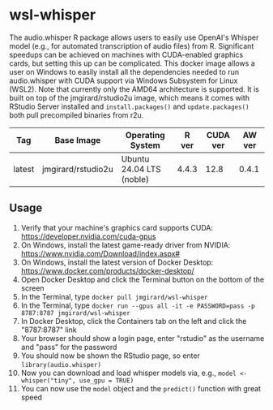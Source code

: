 # wsl-whisper

The audio.whisper R package allows users to easily use OpenAI's Whisper model (e.g., for automated transcription of audio files) from R. Significant speedups can be achieved on machines with CUDA-enabled graphics cards, but setting this up can be complicated. 
This docker image allows a user on Windows to easily install all the dependencies needed to run audio.whisper with CUDA support via Windows Subsystem for Linux (WSL2). Note that currently only the AMD64 architecture is supported.
It is built on top of the jmgirard/rstudio2u image, which means it comes with RStudio Server installed and `install.packages()` and `update.packages()` both pull precompiled binaries from r2u.

| Tag    | Base Image         | Operating System         | R ver | CUDA ver | AW ver |
|--------|--------------------|--------------------------|-------|----------|--------|
| latest | jmgirard/rstudio2u | Ubuntu 24.04 LTS (noble) | 4.4.3 | 12.8     | 0.4.1  |

## Usage
1. Verify that your machine's graphics card supports CUDA: <https://developer.nvidia.com/cuda-gpus>
2. On Windows, install the latest game-ready driver from NVIDIA: <https://www.nvidia.com/Download/index.aspx#>
3. On Windows, install the latest version of Docker Desktop: <https://www.docker.com/products/docker-desktop/>
4. Open Docker Desktop and click the Terminal button on the bottom of the screen
5. In the Terminal, type `docker pull jmgirard/wsl-whisper` 
6. In the Terminal, type `docker run --gpus all -it -e PASSWORD=pass -p 8787:8787 jmgirard/wsl-whisper`
7. In Docker Desktop, click the Containers tab on the left and click the "8787:8787" link
8. Your browser should show a login page, enter "rstudio" as the username and "pass" for the password
9. You should now be shown the RStudio page, so enter `library(audio.whisper)` 
10. Now you can download and load whisper models via, e.g., `model <- whisper("tiny", use_gpu = TRUE)`
11. You can now use the `model` object and the `predict()` function with great speed

